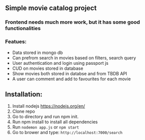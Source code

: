 ## Simple movie catalog project
### Frontend needs much more work, but it has some good functionalities

### Featues:
- Data stored in mongo db
- Can prefrom search in movies based on filters, search query
- User authentication and login using passport js
- CUD on movies stored in database
- Show movies both stored in databse and from TBDB API
- A user can comment and add to favourites for each movie


## Installation:
1. Install nodejs https://nodejs.org/en/
2. Clone repo
3. Go to directory and run npm init. 
4. Run npm install to install all dependencies
4. Run  ```nodemon app.js``` or ```npm start```
5. Go to brower and type: ```http://localhost:7000/search```

